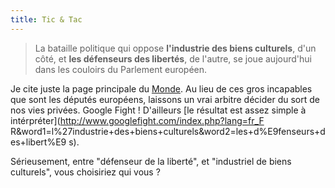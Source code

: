 ```yaml
---
title: Tic & Tac
---
```


> La bataille politique qui oppose **l'industrie des biens culturels**, d'un
côté, et **les défenseurs des libertés**, de l'autre, se joue aujourd'hui dans
les couloirs du Parlement européen.

Je cite juste la page principale du [Monde](http://lemonde.fr). Au lieu de ces
gros incapables que sont les députés européens, laissons un vrai arbitre
décider du sort de nos vies privées. Google Fight ! D'ailleurs [le résultat
est assez simple à intérpréter](http://www.googlefight.com/index.php?lang=fr_F
R&word1=l%27industrie+des+biens+culturels&word2=les+d%E9fenseurs+des+libert%E9
s).

Sérieusement, entre "défenseur de la liberté", et "industriel de biens
culturels", vous choisiriez qui vous ?

